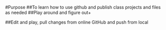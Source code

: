 \#Purpose
##To learn how to use github and publish class projects and files as needed
##Play around and figure out+



\##Edit and play, pull changes from online GitHub and push from local

